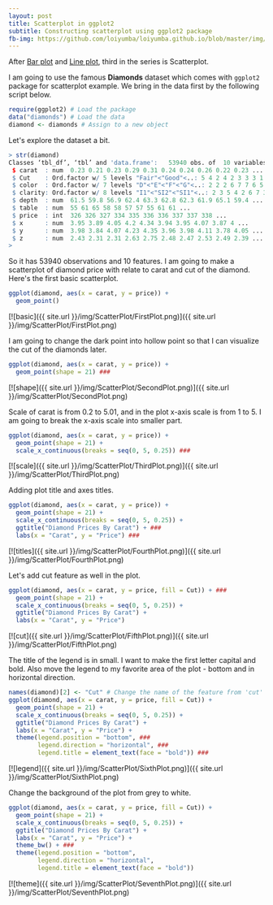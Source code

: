 ```yaml
---
layout: post
title: Scatterplot in ggplot2
subtitle: Constructing scatterplot using ggplot2 package
fb-img: https://github.com/loiyumba/loiyumba.github.io/blob/master/img/ScatterPlot/FirstPlot.png
---    
```


After [Bar plot](http://loiyumba.github.io/2016-08-01-eurocup2016vis/) and [Line plot](http://loiyumba.github.io/2016-08-13-LinePlots/),
third in the series is Scatterplot.     

I am going to use the famous **Diamonds** dataset which comes with `ggplot2` package for scatterplot example. We bring in the data first by the following script below.     

```r
require(ggplot2) # Load the package
data("diamonds") # Load the data
diamond <- diamonds # Assign to a new object
```    

Let's explore the dataset a bit.    

```r
> str(diamond)
Classes ‘tbl_df’, ‘tbl’ and 'data.frame':	53940 obs. of  10 variables:
 $ carat  : num  0.23 0.21 0.23 0.29 0.31 0.24 0.24 0.26 0.22 0.23 ...
 $ Cut    : Ord.factor w/ 5 levels "Fair"<"Good"<..: 5 4 2 4 2 3 3 3 1 3 ...
 $ color  : Ord.factor w/ 7 levels "D"<"E"<"F"<"G"<..: 2 2 2 6 7 7 6 5 2 5 ...
 $ clarity: Ord.factor w/ 8 levels "I1"<"SI2"<"SI1"<..: 2 3 5 4 2 6 7 3 4 5 ...
 $ depth  : num  61.5 59.8 56.9 62.4 63.3 62.8 62.3 61.9 65.1 59.4 ...
 $ table  : num  55 61 65 58 58 57 57 55 61 61 ...
 $ price  : int  326 326 327 334 335 336 336 337 337 338 ...
 $ x      : num  3.95 3.89 4.05 4.2 4.34 3.94 3.95 4.07 3.87 4 ...
 $ y      : num  3.98 3.84 4.07 4.23 4.35 3.96 3.98 4.11 3.78 4.05 ...
 $ z      : num  2.43 2.31 2.31 2.63 2.75 2.48 2.47 2.53 2.49 2.39 ...
> 
```    

So it has 53940 observations and 10 features. I am going to make a scatterplot of diamond price with relate to carat and cut of the diamond. Here's the first basic scatterplot.    

```r
ggplot(diamond, aes(x = carat, y = price)) +
  geom_point()
```   

[![basic]({{ site.url }}/img/ScatterPlot/FirstPlot.png)]({{ site.url }}/img/ScatterPlot/FirstPlot.png)    

I am going to change the dark point into hollow point so that I can visualize the cut of the diamonds later.    

```r
ggplot(diamond, aes(x = carat, y = price)) +
  geom_point(shape = 21) ###
```    

[![shape]({{ site.url }}/img/ScatterPlot/SecondPlot.png)]({{ site.url }}/img/ScatterPlot/SecondPlot.png)      

Scale of carat is from 0.2 to 5.01, and in the plot x-axis scale is from 1 to 5. I am going to break the x-axis scale into smaller part.    

```r
ggplot(diamond, aes(x = carat, y = price)) +
  geom_point(shape = 21) +
  scale_x_continuous(breaks = seq(0, 5, 0.25)) ###
```    

[![scale]({{ site.url }}/img/ScatterPlot/ThirdPlot.png)]({{ site.url }}/img/ScatterPlot/ThirdPlot.png)     

Adding plot title and axes titles.    

```r
ggplot(diamond, aes(x = carat, y = price)) +
  geom_point(shape = 21) +
  scale_x_continuous(breaks = seq(0, 5, 0.25)) +
  ggtitle("Diamond Prices By Carat") + ###
  labs(x = "Carat", y = "Price") ###
```      

[![titles]({{ site.url }}/img/ScatterPlot/FourthPlot.png)]({{ site.url }}/img/ScatterPlot/FourthPlot.png)    

Let's add cut feature as well in the plot.    

```r
ggplot(diamond, aes(x = carat, y = price, fill = Cut)) + ###
  geom_point(shape = 21) +
  scale_x_continuous(breaks = seq(0, 5, 0.25)) +
  ggtitle("Diamond Prices By Carat") +
  labs(x = "Carat", y = "Price")
```    

[![cut]({{ site.url }}/img/ScatterPlot/FifthPlot.png)]({{ site.url }}/img/ScatterPlot/FifthPlot.png)     

The title of the legend is in small. I want to make the first letter capital and bold. Also move the legend to my favorite area of the plot - bottom and in horizontal direction.    

```r
names(diamond)[2] <- "Cut" # Change the name of the feature from 'cut' to 'Cut'
ggplot(diamond, aes(x = carat, y = price, fill = Cut)) + 
  geom_point(shape = 21) +
  scale_x_continuous(breaks = seq(0, 5, 0.25)) +
  ggtitle("Diamond Prices By Carat") +
  labs(x = "Carat", y = "Price") +
  theme(legend.position = "bottom", ###
        legend.direction = "horizontal", ###
        legend.title = element_text(face = "bold")) ###
```    

[![legend]({{ site.url }}/img/ScatterPlot/SixthPlot.png)]({{ site.url }}/img/ScatterPlot/SixthPlot.png)     

Change the background of the plot from grey to white.   

```r
ggplot(diamond, aes(x = carat, y = price, fill = Cut)) +
  geom_point(shape = 21) +
  scale_x_continuous(breaks = seq(0, 5, 0.25)) +
  ggtitle("Diamond Prices By Carat") +
  labs(x = "Carat", y = "Price") +
  theme_bw() + ###
  theme(legend.position = "bottom",
        legend.direction = "horizontal",
        legend.title = element_text(face = "bold"))
```    

[![theme]({{ site.url }}/img/ScatterPlot/SeventhPlot.png)]({{ site.url }}/img/ScatterPlot/SeventhPlot.png)   





